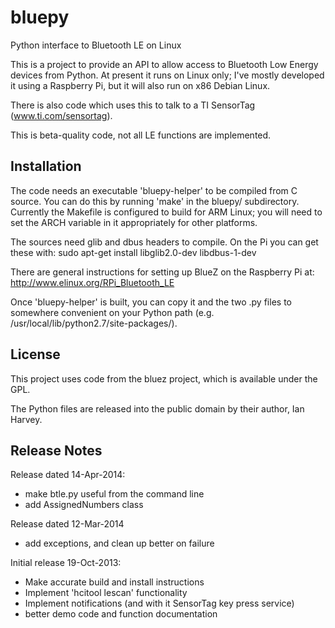 bluepy
======

Python interface to Bluetooth LE on Linux

This is a project to provide an API to allow access to Bluetooth Low Energy devices
from Python. At present it runs on Linux only; I've mostly developed it using a
Raspberry Pi, but it will also run on x86 Debian Linux.

There is also code which uses this to talk to a TI SensorTag (www.ti.com/sensortag).

This is beta-quality code, not all LE functions are implemented.

Installation
------------

The code needs an executable 'bluepy-helper' to be compiled from C source. You can
do this by running 'make' in the bluepy/ subdirectory. Currently the Makefile is
configured to build for ARM Linux; you will need to set the ARCH variable in it 
appropriately for other platforms.

The sources need glib and dbus headers to compile. On the Pi you can get these with:
  sudo apt-get install libglib2.0-dev libdbus-1-dev

There are general instructions for setting up BlueZ on the Raspberry Pi at:
  http://www.elinux.org/RPi_Bluetooth_LE
  
Once 'bluepy-helper' is built, you can copy it and the two .py files to somewhere
convenient on your Python path (e.g. /usr/local/lib/python2.7/site-packages/).

License
-------

This project uses code from the bluez project, which is available under the GPL.

The Python files are released into the public domain by their author, Ian Harvey.

Release Notes
-------------

Release dated 14-Apr-2014:

- make btle.py useful from the command line
- add AssignedNumbers class

Release dated 12-Mar-2014
- add exceptions, and clean up better on failure

Initial release 19-Oct-2013:
- Make accurate build and install instructions
- Implement 'hcitool lescan' functionality
- Implement notifications (and with it SensorTag key press service)
- better demo code and function documentation



